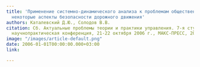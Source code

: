 ```yaml
---
title: 'Применение системно-динамического анализа к проблемам общественной безопасности:
  некоторые аспекты безопасности дорожного движения'
authors: Каталевский Д.Ю., Солодов В.В.
citation: Сб. Актуальные проблемы теории и практики управления. 7-я студенческо-аспирантская
  научнопрактическая конференция, 21-22 октября 2006 г., МАКС-ПРЕСС, 2008, 275-283.
image: "/images/article-default.png"
date: 2006-01-01T00:00:00.000+03:00
link: 

---
```

